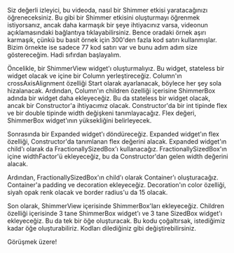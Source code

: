Siz değerli izleyici, bu videoda, nasıl bir Shimmer etkisi yaratacağınızı öğreneceksiniz. Bu gibi bir Shimmer etkisini oluşturmayı öğrenmek istiyorsanız, ancak daha karmaşık bir şeye ihtiyacınız varsa, videonun açıklamasındaki bağlantıya tıklayabilirsiniz. Bence oradaki örnek aşırı karmaşık, çünkü bu basit örnek için 300'den fazla kod satırı kullanmışlar. Bizim örnekte ise sadece 77 kod satırı var ve bunu adım adım size göstereceğim. Hadi sıfırdan başlayalım.

Öncelikle, bir ShimmerView widget'ı oluşturmalıyız. Bu widget, stateless bir widget olacak ve içine bir Column yerleştireceğiz. Column'ın crossAxisAlignment özelliği Start olarak ayarlanacak, böylece her şey sola hizalanacak. Ardından, Column'ın children özelliği içerisine ShimmerBox adında bir widget daha ekleyeceğiz. Bu da stateless bir widget olacak, ancak bir Constructor'a ihtiyacımız olacak. Constructor'da bir int tipinde flex ve bir double tipinde width değişkeni tanımlayacağız. Flex değeri, ShimmerBox widget'ının yüksekliğini belirleyecek.

Sonrasında bir Expanded widget'ı döndüreceğiz. Expanded widget'ın flex özelliği, Constructor'da tanımlanan flex değerini alacak. Expanded widget'ın child'ı olarak da FractionallySizedBox'ı kullanacağız. FractionallySizedBox'ın içine widthFactor'ü ekleyeceğiz, bu da Constructor'dan gelen width değerini alacak.

Ardından, FractionallySizedBox'ın child'ı olarak Container'ı oluşturacağız. Container'a padding ve decoration ekleyeceğiz. Decoration'ın color özelliği, siyah opak renk olacak ve border radius'u da 15 olacak.

Son olarak, ShimmerView içerisinde ShimmerBox'ları ekleyeceğiz. Children özelliği içerisinde 3 tane ShimmerBox widget'ı ve 3 tane SizedBox widget'ı ekleyeceğiz. Bu da tek bir öğe oluşturacak. Bu kodu çoğaltırsak, istediğimiz kadar öğe oluşturabiliriz. Kodları dilediğiniz gibi değiştirebilirsiniz.

Görüşmek üzere! 
